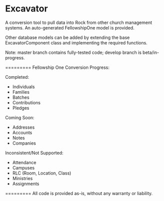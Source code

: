 Excavator
=========

A conversion tool to pull data into Rock from other church management systems.  An auto-generated FellowshipOne model is provided.  

Other database models can be added by extending the base ExcavatorComponent class and implementing the required functions.

Note: master branch contains fully-tested code; develop branch is beta/in-progress.

=========
Fellowship One Conversion Progress:

Completed:
* Individuals
* Families
* Batches
* Contributions
* Pledges

Coming Soon:
* Addresses
* Accounts
* Notes
* Companies

Inconsistent/Not Supported:
* Attendance
* Campuses
* RLC (Room, Location, Class)
* Ministries
* Assignments

=========
All code is provided as-is, without any warranty or liability.


